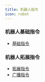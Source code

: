 ```yaml
---
title: 机器人指令
icon: robot
---
```


### 机器人基础指令

- [基础指令](basic/README.md)

### 机器人拓展指令

- [拓展指令](more/README.md)
- [广播指令](more/awesome.md)